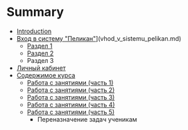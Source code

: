 # Summary

* [Introduction](README.md)
* [Вход в систему "Пеликан"](README.md)](vhod_v_sistemu_pelikan.md)
   * [Раздел 1](razdel_1.md)
   * [Раздел 2](razdel_2.md)
   * Раздел 3
* [Личный кабинет](lichnii_kabinet.md)
* [Содержимое курса](soderzhimoe_kursa.md)
   * [Работа с занятиями (часть 1)](rabota_s_zanyatiyami.md)
   * [Работа с занятиями (часть 2)](rabota_s_zanyatiyami_chast_2.md)
   * [Работа с занятиями (часть 3)](rabota_s_zanyatiyami_chast_3.md)
   * [Работа с занятиями (часть 4)](rabota_s_zanyatiyami_chast_4.md)
   * [Работа с занятиями (часть 5)](rabota_s_zanyatiyami_chast_5.md)
       * Переназначение задач ученикам 

